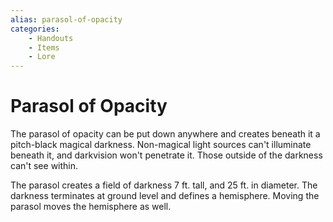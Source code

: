 ```yaml
---
alias: parasol-of-opacity
categories:
    - Handouts
    - Items
    - Lore
---
```


# Parasol of Opacity

The parasol of opacity can be put down anywhere and creates beneath it a pitch-black magical darkness. Non-magical light sources can't illuminate beneath it, and darkvision won't penetrate it. Those outside of the darkness can't see within.

The parasol creates a field of darkness 7 ft. tall, and 25 ft. in diameter. The darkness terminates at ground level and defines a hemisphere. Moving the parasol moves the hemisphere as well.
